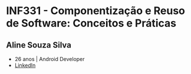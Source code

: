 # INF331 - Componentização e Reuso de Software: Conceitos e Práticas


## Aline Souza Silva
* 26 anos | Android Developer
* [LinkedIn](https://www.linkedin.com/in/assouza94/)
